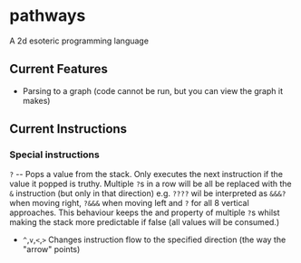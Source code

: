 # pathways

A 2d esoteric programming language

## Current Features

* Parsing to a graph (code cannot be run, but you can view the graph it makes)

## Current Instructions

### Special instructions

`?` -- Pops a value from the stack. Only executes the next instruction if the value it popped is truthy. Multiple `?`s in a row will be all be replaced with the `&` instruction (but only in that direction) e.g. `????` wil be interpreted as `&&&?` when moving right, `?&&&` when moving left and `?` for all 8 vertical approaches. This behaviour keeps the and property of multiple `?`s whilst making the stack more predictable if false (all values will be consumed.)


* `^`,`v`,`<`,`>` Changes instruction flow to the specified direction (the way the "arrow" points)
